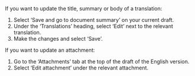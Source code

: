 If you want to update the title, summary or body of a translation:

1. Select ‘Save and go to document summary’ on your current draft. 
2. Under the ‘Translations’ heading, select ‘Edit’ next to the relevant translation.
3. Make the changes and select ‘Save’.

If you want to update an attachment:

1. Go to the ‘Attachments’ tab at the top of the draft of the English version.
2. Select ‘Edit attachment’ under the relevant attachment.
